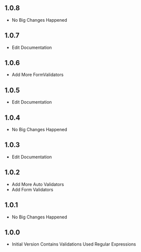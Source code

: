## 1.0.8

- No Big Changes Happened

## 1.0.7

- Edit Documentation

## 1.0.6

- Add More FormValidators

## 1.0.5

- Edit Documentation

## 1.0.4

- No Big Changes Happened

## 1.0.3

- Edit Documentation

## 1.0.2

- Add More Auto Validators
- Add Form Validators

## 1.0.1

- No Big Changes Happened

## 1.0.0

- Initial Version Contains Validations Used Regular Expressions
